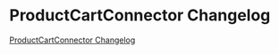 # ProductCartConnector Changelog

[ProductCartConnector Changelog](https://github.com/spryker/ProductCartConnector/releases)

